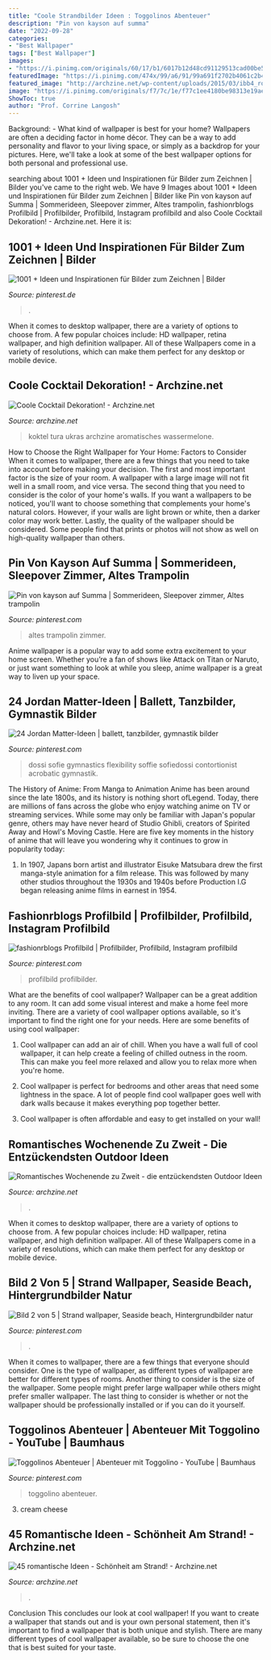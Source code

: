 ```yaml
---
title: "Coole Strandbilder Ideen : Toggolinos Abenteuer"
description: "Pin von kayson auf summa"
date: "2022-09-28"
categories:
- "Best Wallpaper"
tags: ["Best Wallpaper"]
images:
- "https://i.pinimg.com/originals/60/17/b1/6017b12d48cd91129513cad00be5922b.jpg"
featuredImage: "https://i.pinimg.com/474x/99/a6/91/99a691f2702b4061c2b4dc3b90a5b8e7.jpg"
featured_image: "http://archzine.net/wp-content/uploads/2015/03/ibb4_romantic_dinner_on_the_beach_4131.jpg"
image: "https://i.pinimg.com/originals/f7/7c/1e/f77c1ee4180be98313e19ae33ada100c.jpg"
ShowToc: true
author: "Prof. Corrine Langosh"
---
```



Background: - What kind of wallpaper is best for your home?
Wallpapers are often a deciding factor in home décor. They can be a way to add personality and flavor to your living space, or simply as a backdrop for your pictures. Here, we'll take a look at some of the best wallpaper options for both personal and professional use.

	

		
searching about 1001 + Ideen und Inspirationen für Bilder zum Zeichnen | Bilder you've came to the right web. We have 9 Images about 1001 + Ideen und Inspirationen für Bilder zum Zeichnen | Bilder like Pin von kayson auf Summa | Sommerideen, Sleepover zimmer, Altes trampolin, fashionrblogs Profilbild | Profilbilder, Profilbild, Instagram profilbild and also Coole Cocktail Dekoration! - Archzine.net. Here it is:
		
    
## 1001 + Ideen Und Inspirationen Für Bilder Zum Zeichnen | Bilder

<img loading=lazy src="https://i.pinimg.com/736x/b0/3b/54/b03b54daf897a352bb2574ae9db9b944.jpg" onerror="this.onerror=null;this.src='https://tse4.mm.bing.net/th?id=OIP.TFlJfmLPZr4GVx3x1-S-kAHaFA&amp;pid=15.1';" alt="1001 + Ideen und Inspirationen für Bilder zum Zeichnen | Bilder">

_Source: pinterest.de_

>. 

	

When it comes to desktop wallpaper, there are a variety of options to choose from. A few popular choices include: HD wallpaper, retina wallpaper, and high definition wallpaper. All of these Wallpapers come in a variety of resolutions, which can make them perfect for any desktop or mobile device. 

    
## Coole Cocktail Dekoration! - Archzine.net

<img loading=lazy src="https://archzine.net/wp-content/uploads/2014/08/Cocktail-Dekoration-Ideen-Strand.jpg" onerror="this.onerror=null;this.src='https://tse2.mm.bing.net/th?id=OIP.pRuNLG2bUqVQaMFGGqjm_wHaEo&amp;pid=15.1';" alt="Coole Cocktail Dekoration! - Archzine.net">

_Source: archzine.net_

>koktel tura ukras archzine aromatisches wassermelone. 

	

How to Choose the Right Wallpaper for Your Home: Factors to Consider
When it comes to wallpaper, there are a few things that you need to take into account before making your decision. The first and most important factor is the size of your room. A wallpaper with a large image will not fit well in a small room, and vice versa. 
The second thing that you need to consider is the color of your home's walls. If you want a wallpapers to be noticed, you'll want to choose something that complements your home's natural colors. However, if your walls are light brown or white, then a darker color may work better. 
Lastly, the quality of the wallpaper should be considered. Some people find that prints or photos will not show as well on high-quality wallpaper than others.

    
## Pin Von Kayson Auf Summa | Sommerideen, Sleepover Zimmer, Altes Trampolin

<img loading=lazy src="https://i.pinimg.com/originals/60/17/b1/6017b12d48cd91129513cad00be5922b.jpg" onerror="this.onerror=null;this.src='https://tse4.mm.bing.net/th?id=OIP.SFh6qe2cmTGBwUZ3dWerLQHaJy&amp;pid=15.1';" alt="Pin von kayson auf Summa | Sommerideen, Sleepover zimmer, Altes trampolin">

_Source: pinterest.com_

>altes trampolin zimmer. 

	

Anime wallpaper is a popular way to add some extra excitement to your home screen. Whether you’re a fan of shows like Attack on Titan or Naruto, or just want something to look at while you sleep, anime wallpaper is a great way to liven up your space.

    
## 24 Jordan Matter-Ideen | Ballett, Tanzbilder, Gymnastik Bilder

<img loading=lazy src="https://i.pinimg.com/474x/99/a6/91/99a691f2702b4061c2b4dc3b90a5b8e7.jpg" onerror="this.onerror=null;this.src='https://tse3.mm.bing.net/th?id=OIP.tH4Z-IkkcleIibsYY48QIwAAAA&amp;pid=15.1';" alt="24 Jordan Matter-Ideen | ballett, tanzbilder, gymnastik bilder">

_Source: pinterest.com_

>dossi sofie gymnastics flexibility soffie sofiedossi contortionist acrobatic gymnastik. 

	

The History of Anime: From Manga to Animation
Anime has been around since the late 1800s, and its history is nothing short ofLegend. Today, there are millions of fans across the globe who enjoy watching anime on TV or streaming services. While some may only be familiar with Japan's popular genre, others may have never heard of Studio Ghibli, creators of Spirited Away and Howl's Moving Castle. Here are five key moments in the history of anime that will leave you wondering why it continues to grow in popularity today:
1) In 1907, Japans born artist and illustrator Eisuke Matsubara drew the first manga-style animation for a film release. This was followed by many other studios throughout the 1930s and 1940s before Production I.G began releasing anime films in earnest in 1954.

    
## Fashionrblogs Profilbild | Profilbilder, Profilbild, Instagram Profilbild

<img loading=lazy src="https://i.pinimg.com/originals/f7/7c/1e/f77c1ee4180be98313e19ae33ada100c.jpg" onerror="this.onerror=null;this.src='https://tse3.mm.bing.net/th?id=OIP.N1WzzAR8yZikYcjOINPVhgAAAA&amp;pid=15.1';" alt="fashionrblogs Profilbild | Profilbilder, Profilbild, Instagram profilbild">

_Source: pinterest.com_

>profilbild profilbilder. 

	

What are the benefits of cool wallpaper?
Wallpaper can be a great addition to any room. It can add some visual interest and make a home feel more inviting. There are a variety of cool wallpaper options available, so it's important to find the right one for your needs. Here are some benefits of using cool wallpaper: 
1. Cool wallpaper can add an air of chill. When you have a wall full of cool wallpaper, it can help create a feeling of chilled outness in the room. This can make you feel more relaxed and allow you to relax more when you're home. 

2. Cool wallpaper is perfect for bedrooms and other areas that need some lightness in the space. A lot of people find cool wallpaper goes well with dark walls because it makes everything pop together better. 

3. Cool wallpaper is often affordable and easy to get installed on your wall!

    
## Romantisches Wochenende Zu Zweit - Die Entzückendsten Outdoor Ideen

<img loading=lazy src="http://archzine.net/wp-content/uploads/2015/03/ibb4_romantic_dinner_on_the_beach_4131.jpg" onerror="this.onerror=null;this.src='https://tse4.mm.bing.net/th?id=OIP.NT07fCQtE0axUIe-G_ecfwHaE6&amp;pid=15.1';" alt="Romantisches Wochenende zu Zweit - die entzückendsten Outdoor Ideen">

_Source: archzine.net_

>. 

	

When it comes to desktop wallpaper, there are a variety of options to choose from. A few popular choices include: HD wallpaper, retina wallpaper, and high definition wallpaper. All of these Wallpapers come in a variety of resolutions, which can make them perfect for any desktop or mobile device. 

    
## Bild 2 Von 5 | Strand Wallpaper, Seaside Beach, Hintergrundbilder Natur

<img loading=lazy src="https://i.pinimg.com/736x/ac/aa/17/acaa1788f2a3f5d27833ecb040630cfa.jpg" onerror="this.onerror=null;this.src='https://tse3.mm.bing.net/th?id=OIP.T_NdloOvAt7q5AXZSC0BqgAAAA&amp;pid=15.1';" alt="Bild 2 von 5 | Strand wallpaper, Seaside beach, Hintergrundbilder natur">

_Source: pinterest.com_

>. 

	

When it comes to wallpaper, there are a few things that everyone should consider. One is the type of wallpaper, as different types of wallpaper are better for different types of rooms. Another thing to consider is the size of the wallpaper. Some people might prefer large wallpaper while others might prefer smaller wallpaper. The last thing to consider is whether or not the wallpaper should be professionally installed or if you can do it yourself.

    
## Toggolinos Abenteuer | Abenteuer Mit Toggolino - YouTube | Baumhaus

<img loading=lazy src="https://i.pinimg.com/originals/cd/69/af/cd69af47036055809181d2fcae5bd026.jpg" onerror="this.onerror=null;this.src='https://tse1.mm.bing.net/th?id=OIP.C-aRkWhemL044jKG7xYJAgHaEK&amp;pid=15.1';" alt="Toggolinos Abenteuer | Abenteuer mit Toggolino - YouTube | Baumhaus">

_Source: pinterest.com_

>toggolino abenteuer. 

	

3. cream cheese 

    
## 45 Romantische Ideen - Schönheit Am Strand! - Archzine.net

<img loading=lazy src="https://archzine.net/wp-content/uploads/2014/10/besonders-inspirierende-romantische-ideen-am-strand.jpg" onerror="this.onerror=null;this.src='https://tse1.mm.bing.net/th?id=OIP.CpATQarO3vWomLoJQifaHgHaE7&amp;pid=15.1';" alt="45 romantische Ideen - Schönheit am Strand! - Archzine.net">

_Source: archzine.net_

>. 

	

Conclusion
This concludes our look at cool wallpaper! If you want to create a wallpaper that stands out and is your own personal statement, then it's important to find a wallpaper that is both unique and stylish. There are many different types of cool wallpaper available, so be sure to choose the one that is best suited for your taste.

